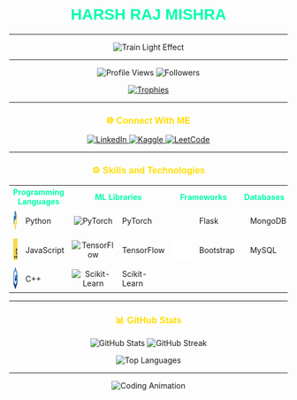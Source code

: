 <h1 align="center" style="font-family: 'Arial', sans-serif; color:#00FFAB;">HARSH RAJ MISHRA</h1>

----

<p align="center">
  <img src="https://readme-typing-svg.herokuapp.com?color=FFDD00&size=25&center=true&vCenter=true&lines=ML/AI+Developer...;IOS+Developer...;DSA" alt="Train Light Effect" />
</p>

----

<p align="center">
  <img src="https://komarev.com/ghpvc/?username=harshrajmishra111&label=Profile%20views&color=FF69B4&style=flat" alt="Profile Views" />
  <img src="https://img.shields.io/github/followers/harshrajmishra111?label=Followers&style=social" alt="Followers"/>
</p>

<div align="center">
  <a href="https://github.com/harshrajmishra111">
    <img src="https://github-profile-trophy.vercel.app/?username=harshrajmishra111&theme=gruvbox&margin-w=15&margin-h=15" alt="Trophies" />
  </a>
</div>

----

<h3 align="center" style="font-family: 'Arial', sans-serif; color:#FFDD00;">🌐 Connect With ME</h3>
<div align="center">
  <a href="https://linkedin.com/in/harsh-raj-mishra-872132289" target="_blank">
    <img src="https://img.shields.io/badge/LinkedIn-0077B5?style=for-the-badge&logo=linkedin&logoColor=white" alt="LinkedIn"/>
  </a>
  <a href="https://kaggle.com/harshrajmishra111" target="_blank">
    <img src="https://img.shields.io/badge/Kaggle-FFFFFF?style=for-the-badge&logo=kaggle&logoColor=20BEFF" alt="Kaggle"/>
  </a>
  <a href="https://www.leetcode.com/harsh_raj_mishra" target="_blank">
    <img src="https://img.shields.io/badge/LeetCode-FFA116?style=for-the-badge&logo=leetcode&logoColor=black" alt="LeetCode"/>
  </a>
</div>

----

<h3 align="center" style="font-family: 'Arial', sans-serif; color:#FFDD00;">⚙️ Skills and Technologies</h3>

<table align="center">
  <tr>
    <th colspan="2" style="color:#00FFAB;">Programming Languages</th>
    <th colspan="2" style="color:#00FFAB;">ML Libraries</th>
    <th colspan="2" style="color:#00FFAB;">Frameworks</th>
    <th colspan="2" style="color:#00FFAB;">Databases</th>
    <th colspan="2" style="color:#00FFAB;">Cloud & DevOps</th>
  </tr>
  <tr>
    <td align="center"><img src="https://raw.githubusercontent.com/devicons/devicon/master/icons/python/python-original.svg" alt="Python" width="40" height="40"/></td>
    <td>Python</td>
    <td align="center"><img src="https://www.vectorlogo.zone/logos/pytorch/pytorch-icon.svg" alt="PyTorch" width="40" height="40"/></td>
    <td>PyTorch</td>
    <td align="center"><img src="https://www.vectorlogo.zone/logos/pocoo_flask/pocoo_flask-icon.svg" alt="Flask" width="40" height="40" style="filter: brightness(0) invert(1);"/></td>
    <td>Flask</td>
    <td align="center"><img src="https://raw.githubusercontent.com/devicons/devicon/master/icons/mongodb/mongodb-original-wordmark.svg" alt="MongoDB" width="40" height="40"/></td>
    <td>MongoDB</td>
    <td align="center"><img src="https://raw.githubusercontent.com/devicons/devicon/master/icons/amazonwebservices/amazonwebservices-original-wordmark.svg" alt="AWS" width="40" height="40" style="filter: brightness(0) invert(1);"/></td>
    <td>AWS</td>
  </tr>
  <tr>
    <td align="center"><img src="https://raw.githubusercontent.com/devicons/devicon/master/icons/javascript/javascript-original.svg" alt="JavaScript" width="40" height="40"/></td>
    <td>JavaScript</td>
    <td align="center"><img src="https://www.vectorlogo.zone/logos/tensorflow/tensorflow-icon.svg" alt="TensorFlow" width="40" height="40"/></td>
    <td>TensorFlow</td>
    <td align="center"><img src="https://raw.githubusercontent.com/devicons/devicon/master/icons/bootstrap/bootstrap-plain-wordmark.svg" alt="Bootstrap" width="40" height="40" style="filter: brightness(0) invert(1);"/></td>
    <td>Bootstrap</td>
    <td align="center"><img src="https://raw.githubusercontent.com/devicons/devicon/master/icons/mysql/mysql-original-wordmark.svg" alt="MySQL" width="40" height="40"/></td>
    <td>MySQL</td>
    <td align="center"><img src="https://www.vectorlogo.zone/logos/google_cloud/google_cloud-icon.svg" alt="Google Cloud" width="40" height="40"/></td>
    <td>Google Cloud</td>
  </tr>
  <tr>
    <td align="center"><img src="https://raw.githubusercontent.com/devicons/devicon/master/icons/cplusplus/cplusplus-original.svg" alt="C++" width="40" height="40"/></td>
    <td>C++</td>
    <td align="center"><img src="https://upload.wikimedia.org/wikipedia/commons/0/05/Scikit_learn_logo_small.svg" alt="Scikit-Learn" width="40" height="40"/></td>
    <td>Scikit-Learn</td>
    <td></td>
    <td></td>
    <td></td>
    <td></td>
    <td></td>
    <td></td>
  </tr>
</table>

---

<h3 align="center" style="font-family: 'Arial', sans-serif; color:#FFDD00;">📊 GitHub Stats</h3>
<p align="center">
  <img src="https://github-readme-stats.vercel.app/api?username=harshrajmishra111&show_icons=true&theme=tokyonight&hide_border=true" alt="GitHub Stats" />
  <img src="https://github-readme-streak-stats.herokuapp.com/?user=harshrajmishra111&theme=tokyonight&hide_border=true" alt="GitHub Streak" />
</p>

<p align="center">
  <img src="https://github-readme-stats.vercel.app/api/top-langs?username=harshrajmishra111&show_icons=true&locale=en&layout=compact&theme=tokyonight&hide_border=true" alt="Top Languages" />
</p>

---

<p align="center">
 
  <img src="https://media.giphy.com/media/L8K62iTDkzGX6/giphy.gif" alt="Coding Animation" width="300"/>
</p>


